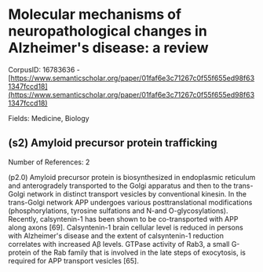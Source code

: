 # Molecular mechanisms of neuropathological changes in Alzheimer's disease: a review

CorpusID: 16783636 - [https://www.semanticscholar.org/paper/01faf6e3c71267c0f55f655ed98f631347fccd18](https://www.semanticscholar.org/paper/01faf6e3c71267c0f55f655ed98f631347fccd18)

Fields: Medicine, Biology

## (s2) Amyloid precursor protein trafficking
Number of References: 2

(p2.0) Amyloid precursor protein is biosynthesized in endoplasmic reticulum and anterogradely transported to the Golgi apparatus and then to the trans-Golgi network in distinct transport vesicles by conventional kinesin. In the trans-Golgi network APP undergoes various posttranslational modifications (phosphorylations, tyrosine sulfations and N-and O-glycosylations). Recently, calsyntenin-1 has been shown to be co-transported with APP along axons [69]. Calsyntenin-1 brain cellular level is reduced in persons with Alzheimer's disease and the extent of calsyntenin-1 reduction correlates with increased Aβ levels. GTPase activity of Rab3, a small G-protein of the Rab family that is involved in the late steps of exocytosis, is required for APP transport vesicles [65].
